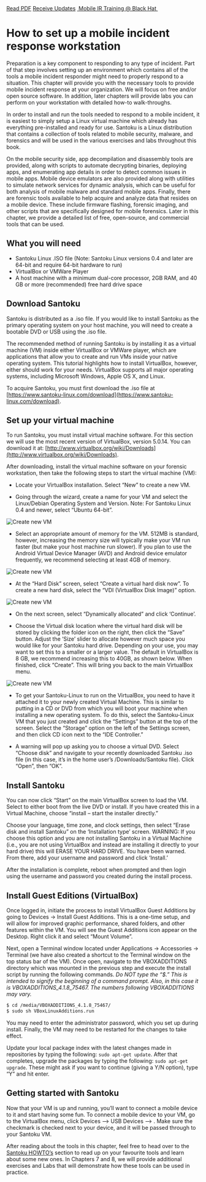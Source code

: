 <div class="cta-banner">
  <a class="cta-banner-pdf" href="https://info.nowsecure.com/IRforAndroidandiOS_PDFRequest.html">Read PDF<i class="fa fa-file-pdf-o"></i></a>
    <a class="cta-banner-update" href="https://info.nowsecure.com/IRforAndroidandiOS_Updates.html">Receive Updates<i class="fa fa-bell-o"></i></a>
  <a class="cta-banner-update" href="https://www.blackhat.com/us-16/training/mobile-incident-response-ir-for-android-and-ios.html">&nbsp;Mobile IR Training @ Black Hat&nbsp;<i class="fa fa-external-link"></i></a>
</div>

# How to set up a mobile incident response workstation

Preparation is a key component to responding to any type of incident. Part of that step involves setting up an environment which contains all of the tools a mobile incident responder might need to properly respond to a situation. This chapter will provide you with the necessary tools to provide mobile incident response at your organization. We will focus on free and/or open source software. In addition, later chapters will provide labs you can perform on your workstation with detailed how-to walk-throughs.

In order to install and run the tools needed to respond to a mobile incident, it is easiest to simply setup a Linux virtual machine which already has everything pre-installed and ready for use. Santoku is a Linux distribution that contains a collection of tools related to mobile security, malware, and forensics and will be used in the various exercises and labs throughout this book.  

On the mobile security side, app decompilation and disassembly tools are provided, along with scripts to automate decrypting binaries, deploying apps, and enumerating app details in order to detect common issues in mobile apps. Mobile device emulators are also provided along with utilities to simulate network services for dynamic analysis, which can be useful for both analysis of mobile malware and standard mobile apps. Finally, there are forensic tools available to help acquire and analyze data that resides on a mobile device. These include firmware flashing, forensic imaging, and other scripts that are specifically designed for mobile forensics. Later in this chapter, we provide a detailed list of free, open-source, and commercial tools that can be used.

## What you will need
* Santoku Linux .ISO file (Note: Santoku Linux versions 0.4 and later are 64-bit and require 64-bit hardware to run)
* VirtualBox or VMWare Player
* A host machine with a minimum dual-core processor, 2GB RAM, and 40 GB or more (recommended) free hard drive space


## Download Santoku
Santoku is distributed as a .iso file. If you would like to install Santoku as the primary operating system on your host machine, you will need to create a bootable DVD or USB using the .iso file.

The recommended method of running Santoku is by installing it as a virtual machine (VM) inside either VirtualBox or VMWare player, which are applications that allow you to create and run VMs inside your native operating system. This tutorial highlights how to install VirtualBox, however, either should work for your needs. VirtualBox supports all major operating systems, including Microsoft Windows, Apple OS X, and Linux.

To acquire Santoku, you must first download the .iso file at [https://www.santoku-linux.com/download](https://www.santoku-linux.com/download).

## Set up your virtual machine
To run Santoku, you must install virtual machine software. For this section we will use the most recent version of VirtualBox, version 5.0.14. You can download it at: [http://www.virtualbox.org/wiki/Downloads](http://www.virtualbox.org/wiki/Downloads).

After downloading, install the virtual machine software on your forensic workstation, then take the following steps to start the virtual machine (VM):

* Locate your VirtualBox installation. Select “New” to create a new VM.

* Going through the wizard, create a name for your VM and select the Linux/Debian Operating System and Version. Note: For Santoku Linux 0.4 and newer, select “Ubuntu 64-bit”. 

![Create new VM](../assets/tools-newvm.1.png)

* Select an appropriate amount of memory for the VM. 512MB is standard, however, increasing the memory size will typically make your VM run faster (but make your host machine run slower). If you plan to use the Android Virtual Device Manager (AVD) and Android device emulator frequently, we recommend selecting at least 4GB of memory.

![Create new VM](../assets/tools-memory.2.png)

* At the “Hard Disk” screen, select “Create a virtual hard disk now”. To create a new hard disk, select the “VDI (VirtualBox Disk Image)” option.

![Create new VM](../assets/tools-harddisk.3.png)

* On the next screen, select “Dynamically allocated” and click ‘Continue’.

* Choose the Virtual disk location where the virtual hard disk will be stored by clicking the folder icon on the right, then click the “Save” button. Adjust the ‘Size’ slider to allocate however much space you would like for your Santoku hard drive. Depending on your use, you may want to set this to a smaller or a larger value. The default in VirtualBox is 8 GB, we recommend increasing this to 40GB, as shown below. When finished, click “Create”. This will bring you back to the main VirtualBox menu.

![Create new VM](../assets/tools-create.4.png)

* To get your Santoku-Linux to run on the VirtualBox, you need to have it attached it to your newly created Virtual Machine. This is similar to putting in a CD or DVD from which you will boot your machine when installing a new operating system. To do this, select the Santoku-Linux VM that you just created and click the “Settings” button at the top of the screen. Select the “Storage” option on the left of the Settings screen, and then click CD icon next to the “IDE Controller.”

* A warning will pop up asking you to choose a virtual DVD. Select “Choose disk” and navigate to your recently downloaded Santoku .iso file (in this case, it’s in the home user’s /Downloads/Santoku file). Click “Open”, then “OK”.

## Install Santoku
You can now click “Start” on the main VirtualBox screen to load the VM. Select to either boot from the live DVD or install. If you have created this in a Virtual Machine, choose “install – start the installer directly.”

Choose your language, time zone, and clock settings, then select “Erase disk and install Santoku” on the ‘Installation type’ screen. WARNING: If you choose this option and you are not installing Santoku in a Virtual Machine (i.e., you are not using VirtualBox and instead are installing it directly to your hard drive) this will ERASE YOUR HARD DRIVE. You have been warned. From there, add your username and password and click ‘Install.’

After the installation is complete, reboot when prompted and then login using the username and password you created during the install process.

## Install Guest Editions (VirtualBox)
Once logged in, initiate the process to install VirtualBox Guest Additions by going to Devices -> Install Guest Additions. This is a one-time setup, and will allow for improved graphic performance, shared folders, and other features within the VM. You will see the Guest Additions icon appear on the Desktop. Right click it and select “Mount Volume”.

Next, open a Terminal window located under Applications -> Accessories -> Terminal (we have also created a shortcut to the Terminal window on the top status bar of the VM). Once open, navigate to the VBOXADDITIONS directory which was mounted in the previous step and execute the install script by running the following commands. *Do NOT type the “$.” This is intended to signify the beginning of a command prompt. Also, in this case it is VBOXADDITIONS_4.1.8_75467. The numbers following VBOXADDITIONS may vary.*

```bash
$ cd /media/VBOXADDITIONS_4.1.8_75467/
$ sudo sh VBoxLinuxAdditions.run
```

You may need to enter the administrator password, which you set up during install. Finally, the VM may need to be restarted for the changes to take effect.

Update your local package index with the latest changes made in repositories by typing the following: `sudo apt-get update`. After that completes, upgrade the packages by typing the following: `sudo apt-get upgrade`. These might ask if you want to continue (giving a Y/N option), type “Y” and hit enter.

## Getting started with Santoku
Now that your VM is up and running, you’ll want to connect a mobile device to it and start having some fun. To connect a mobile device to your VM, go to the VirtualBox menu, click Devices –> USB Devices –> <Your Device>. Make sure the checkmark is checked next to your device, and it will be passed through to your Santoku VM.

After reading about the tools in this chapter, feel free to head over to the [Santoku HOWTO’s](https://santoku-linux.com/howtos/) section to read up on your favourite tools and learn about some new ones. In Chapters 7 and 8, we will provide additional exercises and Labs that will demonstrate how these tools can be used in practice.
